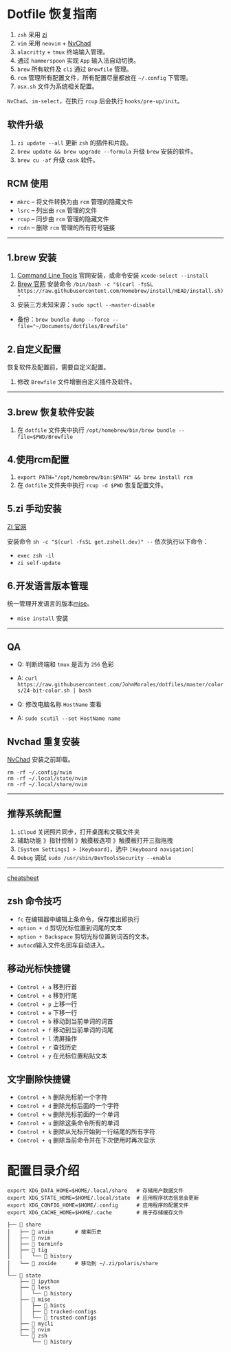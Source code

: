 # Dotfile 恢复指南

1. `zsh` 采用 [zi](https://wiki.zshell.dev/zh-Hans/)
2. `vim` 采用 `neovim` + [NvChad](https://nvchad.com)
3. `alacritty` + `tmux` 终端输入管理。
4. 通过 `hammerspoon` 实现 `App` 输入法自动切换。
5. `brew` 所有软件及 `cli` 通过 `Brewfile` 管理。
6. `rcm` 管理所有配置文件，所有配置尽量都放在 `~/.config` 下管理。
7. `osx.sh` 文件为系统相关配置。

`NvChad`、`im-select`，在执行 `rcup` 后会执行 `hooks/pre-up/init`。

## 软件升级

1. `zi update --all` 更新 `zsh` 的插件和片段。
2. `brew update && brew upgrade --formula` 升级 `brew` 安装的软件。
3. `brew cu -af` 升级 `cask` 软件。

## RCM 使用

- `mkrc` – 将文件转换为由 `rcm` 管理的隐藏文件
- `lsrc` – 列出由 `rcm` 管理的文件
- `rcup` – 同步由 `rcm` 管理的隐藏文件
- `rcdn` – 删除 `rcm`  管理的所有符号链接
---

## 1.brew 安装

1. [Command Line Tools](https://developer.apple.com/download/all/?q=Command) 官网安装，或命令安装 `xcode-select --install`
2. [Brew 官网](https://brew.sh/) 安装命令 `/bin/bash -c "$(curl -fsSL https://raw.githubusercontent.com/Homebrew/install/HEAD/install.sh)"`
3. 安装三方未知来源：`sudo spctl --master-disable`

* 备份：`brew bundle dump --force --file="~/Documents/dotfiles/Brewfile"`

## 2.自定义配置

恢复软件及配置前，需要自定义配置。

1. 修改 `Brewfile` 文件增删自定义插件及软件。
---

## 3.brew 恢复软件安装
1. 在 `dotfile` 文件夹中执行 `/opt/homebrew/bin/brew bundle --file=$PWD/Brewfile`

## 4.使用rcm配置
1. `export PATH="/opt/homebrew/bin:$PATH" && brew install rcm`
2. 在 `dotfile` 文件夹中执行 `rcup -d $PWD` 恢复配置文件。

## 5.zi 手动安装
[ZI 官网](https://wiki.zshell.dev/zh-Hans/)

安装命令 `sh -c "$(curl -fsSL get.zshell.dev)" --`
依次执行以下命令：
* `exec zsh -il`
* `zi self-update`

## 6.开发语言版本管理
统一管理开发语言的版本[mise](https://mise.jdx.dev/)。

* `mise install` 安装

---

## QA
* Q: 判断终端和 `tmux` 是否为 `256` 色彩
* A: `curl https://raw.githubusercontent.com/JohnMorales/dotfiles/master/colors/24-bit-color.sh | bash`

* Q: 修改电脑名称 `HostName` 查看
* A: `sudo scutil --set HostName name`

## Nvchad 重复安装
[NvChad](https://nvchad.com/docs/quickstart/install) 安装之前卸载。

```shell
rm -rf ~/.config/nvim
rm -rf ~/.local/state/nvim
rm -rf ~/.local/share/nvim
```
---

## 推荐系统配置

1. `iCloud` 关闭照片同步，打开桌面和文稿文件夹
2. 辅助功能 》指针控制 》触摸板选项 》触摸板打开三指拖拽
3. `[System Settings] > [Keyboard]`，选中 `[Keyboard navigation]`
4. `Debug` 调试 `sudo /usr/sbin/DevToolsSecurity --enable`
---

[cheatsheet](https://github.com/skywind3000/awesome-cheatsheets/tree/master?tab=readme-ov-file)

## zsh 命令技巧

* `fc` 在编辑器中编辑上条命令，保存推出即执行
* `option + d` 剪切光标位置到词尾的文本
* `option + Backspace` 剪切光标位置到词首的文本。
* `autocd`输入文件名回车自动进入。

## 移动光标快捷键

* `Control + a` 移到行首
* `Control + e` 移到行尾
* `Control + p` 上移一行
* `Control + e` 下移一行
* `Control + b` 移动到当前单词的词首
* `Control + f` 移动到当前单词的词尾
* `Control + l` 清屏操作
* `Control + r` 查找历史
* `Control + y` 在光标位置粘贴文本

## 文字删除快捷键

* `Control + h` 删除光标前一个字符
* `Control + d` 删除光标后面的一个字符
* `Control + w` 删除光标前面的一个单词
* `Control + u` 删除这条命令所有的单词
* `Control + k` 删除从光标开始到一行结尾的所有字符
* `Control + q` 删除当前命令并在下次使用时再次显示

# 配置目录介绍

```text
export XDG_DATA_HOME=$HOME/.local/share   # 存储用户数据文件
export XDG_STATE_HOME=$HOME/.local/state  # 应用程序状态信息会更新
export XDG_CONFIG_HOME=$HOME/.config      # 应用程序的配置文件
export XDG_CACHE_HOME=$HOME/.cache        # 用于存储缓存文件
```

```text
├──  share
│   ├──  atuin       # 搜索历史
│   ├──  nvim
│   ├──  terminfo
│   ├──  tig
│   │   └──  history
│   └──  zoxide      # 移动到 ~/.zi/polaris/share
│
└──  state
    ├──  ipython
    ├──  less
    │   └──  history
    ├──  mise
    │   ├──  hints
    │   ├──  tracked-configs
    │   └──  trusted-configs
    ├──  mycli
    ├──  nvim
    └──  zsh
        └──  history
```
